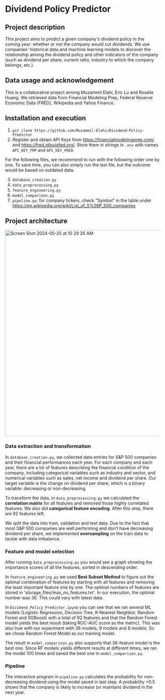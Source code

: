 # Dividend Policy Predictor 

## Project description
This project aims to predict a given company's dividend policy in the coming year: whether or not the company would cut dividends. We use companies' historical data and machine learning models to discover the relationship among the dividend policy and other indicators of the company (such as dividend per share, current ratio, industry to which the company belongs, etc.).
## Data usage and acknowledgement
This is a collaborative project among Muzammil Elahi, Eric Lu and Rosalie Huang.
We retrieved data from Financial Modeling Prep, Federal Reserve Economic Data (FRED), Wikipedia and Yahoo Finance.
## Installation and execution
1. `git clone https://github.com/Muzammil-Elahi/Dividend-Policy-Predictor`
2. Register and obtain API Keys from https://financialmodelingprep.com/ and https://fred.stlouisfed.org/. Store them in strings in `.env` with names `API_KEY_FMP` and `API_KEY_FRED`.

For the following files, we recommend to run with the following order one by one. To save time, you can also simply run the last file, but the outcome would be based on outdated data.

3. `database_creation.py`
4. `data_preprocessing.py`
5. `feature_engineering.py`
6. `model_comparison.py`
7. `pipeline.py`: for company tickers, check "Symbol" in the table under https://en.wikipedia.org/wiki/List_of_S%26P_500_companies

## Project architecture
<img width="671" alt="Screen Shot 2024-05-25 at 10 29 26 AM" src="https://github.com/Muzammil-Elahi/Dividend-Policy-Predictor/assets/130340711/cb2c7b30-364c-4239-9dac-e821bf3796a1">

### Data extraction and transformation
In `database_creation.py`, we collected data entries for S&P 500 companies and their financial performances each year. For each company and each year, there are a lot of features describing the financial condition of the company, including categorical variables such as industry and sector, and numerical variables such as sales, net income and dividend per share. Our target variable is the change on dividend per share, which is a binary variable: decreasing or non-decreasing.

To transform the data, in `data_preprocessing.py` we calculated the **correlation matrix** for all features and removed those highly correlated features. We also did **categorical feature encoding**. After this step, there are 92 features left.

We split the data into train, validation and test data. Due to the fact that most S&P 500 companies are well performing and don’t have decreasing dividend per share, we implemented **oversampling** on the train data to tackle with data imbalance.

### Feature and model selection
After running `data_preprocessing.py` you would see a graph showing the importance scores of all the features, sorted in descending order.

In `feature_engineering.py` we used **Best Subset Method** to figure out the optimal combination of features by starting with all features and removing the least important feature one by one. The optimal numbers of features are stored in 'storage_files/max_no_features.txt'. In our execution, the optimal number was 36. This could vary with latest data.

In `Dividend_Policy_Predictor.ipynb` you can see that we ran several ML models (Logistic Regression, Decision Tree, K-Nearest Neighbor, Random Forest and XGBoost) with a total of 92 features and that the Random Forest model yields the best result (taking ROC-AUC score as the metric). This was also true with our experiment with 36 models, 9 models and 8 models. So we chose Random Forest Model as our training model.

The result in `model_comparison.py` also supports that 36-feature model is the best one. Since RF models yields different results at different times, we ran the model 100 times and saved the best one in `model_comparison.py`. 

### Pipeline
The interactive program in `pipeline.py` calculates the probability for non-decreasing dividend using the model saved in last step. A probability >0.5 shows that the company is likely to increase (or maintain) dividend in the next year.
